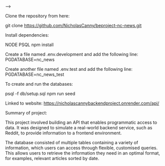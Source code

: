 <!--
This portfolio project was created as part of a Digital Skills Bootcamp in Software Engineering provided by [Northcoders](https://northcoders.com/) --> -->

Clone the repository from here:

git clone https://github.com/NicholasCanny/beproject-nc-news.git

Install dependencies:

NODE
PSQL
npm install

Create a file named .env.development and add the following line:
PGDATABASE=nc_news

Create another file named .env.test and add the following line:
PGDATABASE=nc_news_test

To create and run the databases:

psql -f db/setup.sql
npm run seed

Linked to website:
https://nicholascannybackendproject.onrender.com/api/

Summary of project:

This project involved building an API that enables programmatic access to data.
It was designed to simulate a real-world backend service, such as Reddit, to
provide information to a frontend environment.

The database consisted of multiple tables containing a variety of information,
which users can access through flexible, customised queries. This allows users
to retrieve the information they need in an optimal format, for examples,
relevant articles sorted by date.
